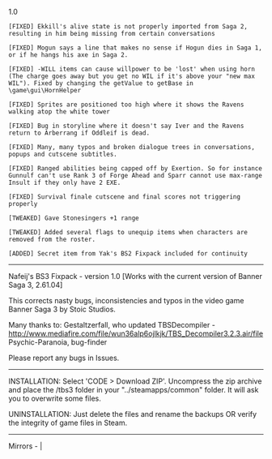  1.0
 
    [FIXED] Ekkill's alive state is not properly imported from Saga 2, resulting in him being missing from certain conversations
 
    [FIXED] Mogun says a line that makes no sense if Hogun dies in Saga 1, or if he hangs his axe in Saga 2.
    
    [FIXED] -WILL items can cause willpower to be 'lost' when using horn (The charge goes away but you get no WIL if it's above your "new max WIL"). Fixed by changing the getValue to getBase in \game\gui\HornHelper
    
    [FIXED] Sprites are positioned too high where it shows the Ravens walking atop the white tower
    
    [FIXED] Bug in storyline where it doesn't say Iver and the Ravens return to Arberrang if Oddleif is dead.
    
    [FIXED] Many, many typos and broken dialogue trees in conversations, popups and cutscene subtitles.
    
    [FIXED] Ranged abilities being capped off by Exertion. So for instance Gunnulf can't use Rank 3 of Forge Ahead and Sparr cannot use max-range Insult if they only have 2 EXE.
    
    [FIXED] Survival finale cutscene and final scores not triggering properly
    
    [TWEAKED] Gave Stonesingers +1 range
    
    [TWEAKED] Added several flags to unequip items when characters are removed from the roster.
    
    [ADDED] Secret item from Yak's BS2 Fixpack included for continuity
   
------------------------------------------------------------------

Nafeij's BS3 Fixpack - version 1.0
[Works with the current version of Banner Saga 3, 2.61.04]


This corrects nasty bugs, inconsistencies and typos in the video game Banner Saga 3 by Stoic Studios.

Many thanks to:
Gestaltzerfall, who updated TBSDecompiler - http://www.mediafire.com/file/wun36alp6ojlkjk/TBS_Decompiler3.2.3.air/file
Psychic-Paranoia, bug-finder

Please report any bugs in Issues.

------------------------------------------------------------------
INSTALLATION:
    Select 'CODE > Download ZIP'. Uncompress the zip archive and place the /tbs3 folder in your "../steamapps/common" folder. It will ask you to overwrite some files.
    
UNINSTALLATION:
    Just delete the files and rename the backups OR verify the integrity of game files in Steam.
    
------------------------------------------------------------------

Mirrors -  | 
